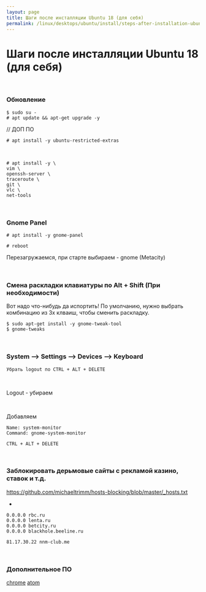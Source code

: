 ```yaml
---
layout: page
title: Шаги после инсталляции Ubuntu 18 (для себя)
permalink: /linux/desktops/ubuntu/install/steps-after-installation-ubuntu-18/
---
```


# Шаги после инсталляции Ubuntu 18 (для себя)


<br/>

### Обновление

    $ sudo su -
    # apt update && apt-get upgrade -y

// ДОП ПО

    # apt install -y ubuntu-restricted-extras

<br/>

    # apt install -y \
    vim \
    openssh-server \
    traceroute \
    git \
    vlc \
    net-tools


<br/>

### Gnome Panel

    # apt install -y gnome-panel

    # reboot

Перезагружаемся, при старте выбираем - gnome (Metacity)


<br/>

### Смена раскладки клавиатуры по Alt + Shift (При необходимости)

Вот надо что-нибудь да испортить! По умолчанию, нужно выбрать комбинацию из 3х клваиш, чтобы сменить раскладку.

    $ sudo apt-get install -y gnome-tweak-tool
    $ gnome-tweaks

<br/>

### System --> Settings --> Devices --> Keyboard

    Убрать logout по CTRL + ALT + DELETE

<br/>

Logout - убираем 

<br/>

Добавляем

    Name: system-monitor
    Command: gnome-system-monitor

    CTRL + ALT + DELETE


<br/>

### Заблокировать дерьмовые сайты с рекламой казино, ставок и т.д.

https://github.com/michaeltrimm/hosts-blocking/blob/master/_hosts.txt

+

    0.0.0.0 rbc.ru
    0.0.0.0 lenta.ru
    0.0.0.0 betcity.ru
    0.0.0.0 blackhole.beeline.ru

    81.17.30.22 nnm-club.me



<br/>

### Дополнительное ПО

[chrome](/linux/desktops/ubuntu/chrome/)
[atom](/linux/desktops/code/editors/)  

